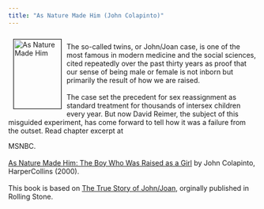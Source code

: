 ```yaml
---
title: "As Nature Made Him (John Colapinto)"
---
```


<A HREF="http://www.amazon.com/exec/obidos/ISBN%3D0060192119/intersexsocietyo/"><IMG SRC="/img/books/colapinto.jpg" ALT="As Nature Made Him" border=1 HEIGHT="140" WIDTH="96" align="left" hspace=10 vspace=10></a><br>The so-called twins, or John/Joan case, is one of the most famous in modern medicine and the social sciences, cited repeatedly over the past thirty years as proof that our sense of being male or female is not inborn but primarily the result of how we are raised.<br><!--break--><br>The case set the precedent for sex reassignment as standard treatment for thousands of intersex children every year. But now David Reimer, the subject of this misguided experiment, has come forward to tell how it was a failure from the outset. Read chapter excerpt at 

<span class="caps">MSNBC</span>.<br><br><A HREF="http://www.amazon.com/exec/obidos/ISBN%3D0060192119/intersexsocietyo/">As Nature Made Him: The Boy Who Was Raised as a Girl</A> by John Colapinto, HarperCollins (2000).<br><br>This book is based on [The True Story of John/Joan][1], orginally published in Rolling Stone.<br>

 [1]: http://www.pfc.org.uk/news/1998/johnjoan.htm